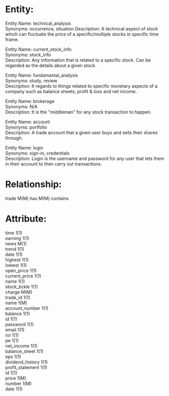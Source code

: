 
# Entity:

Entity Name: technical_analysis  
Synonyms: occurrence, situation
Description: A technical aspect of stock which can fluctuate the price of a specific/multiple stocks in specific time frame.

Entity Name: current_stock_info  
Synonyms: stock_info  
Description: Any information that is related to a specific stock. Can be regarded as the details about a given stock.

Entity Name: fundamantal_analysis  
Synonyms: study, review  
Description: It regards to things related to specific monetary aspects of a company such as balance sheets, profit & loss and net income.

Entity Name: brokerage  
Synonyms: N/A  
Description: It is the "middleman" for any stock transaction to happen.

Entity Name: account  
Synonyms: portfolio   
Description: A trade account that a given user buys and sells their shares through.

Entity Name: login  
Synonyms: sign-in, credentials  
Description: Login is the username and password for any user that lets them in their account to then carry out transactions.

# Relationship:
trade M(M)
has M(M)
contains 

# Attribute:
time 1(1)      
earning 1(1)   
news M(1)    
trend 1(1)   
date 1(1)    
highest 1(1)   
lowest 1(1)   
open_price 1(1)    
current_price 1(1)   
name 1(1)   
stock_tickle 1(1)    
charge M(M)    
trade_id 1(1)    
name 1(M)   
account_number 1(1)    
balance 1(1)    
id 1(1)   
password 1(1)    
email 1(1)    
roi 1(1)    
pe 1(1)   
net_income 1(1)   
balance_sheet 1(1)    
eps 1(1)   
dividend_history 1(1)   
profit_statement 1(1)    
id 1(1)   
price 1(M)  
number 1(M)  
date 1(1)  


